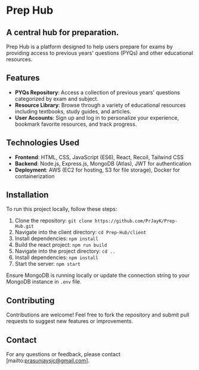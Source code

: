 # Prep Hub

## A central hub for preparation.

Prep Hub is a platform designed to help users prepare for exams by providing access to previous years' questions (PYQs) and other educational resources.

## Features

- **PYQs Repository**: Access a collection of previous years' questions categorized by exam and subject.
- **Resource Library**: Browse through a variety of educational resources including textbooks, study guides, and articles.
- **User Accounts**: Sign up and log in to personalize your experience, bookmark favorite resources, and track progress.

## Technologies Used

- **Frontend**: HTML, CSS, JavaScript (ES6), React, Recoil, Tailwind CSS
- **Backend**: Node.js, Express.js, MongoDB (Atlas), JWT for authentication
- **Deployment**: AWS (EC2 for hosting, S3 for file storage), Docker for containerization

## Installation

To run this project locally, follow these steps:

1. Clone the repository: `git clone https://github.com/PrJayK/Prep-Hub.git`
2. Navigate into the client directory: `cd Prep-Hub/client`
3. Install dependencies: `npm install`
4. Build the react project: `npm run build`
5. Navigate into the project directory: `cd ..`
6. Install dependencies: `npm install`
7. Start the server: `npm start`

Ensure MongoDB is running locally or update the connection string to your MongoDB instance in `.env` file.

## Contributing

Contributions are welcome! Feel free to fork the repository and submit pull requests to suggest new features or improvements.

## Contact

For any questions or feedback, please contact [mailto:prasunjaysjc@gmail.com].
